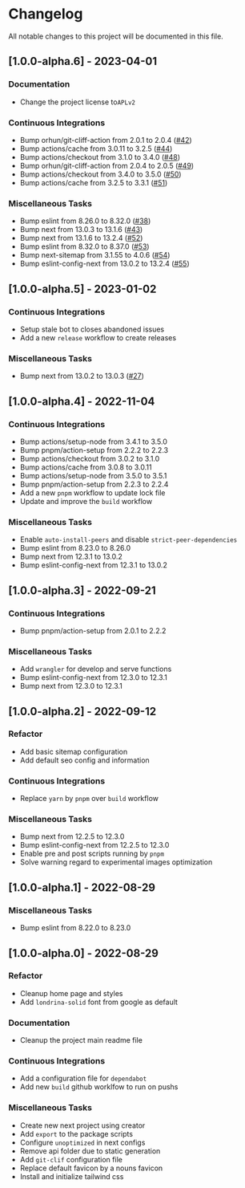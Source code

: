 # Changelog

All notable changes to this project will be documented in this file.

## [1.0.0-alpha.6] - 2023-04-01

### <!-- 05 -->Documentation

- Change the project license to`APLv2`

### <!-- 07 -->Continuous Integrations

- Bump orhun/git-cliff-action from 2.0.1 to 2.0.4 ([#42](https://github.com/orhun/git-cliff/issues/42))
- Bump actions/cache from 3.0.11 to 3.2.5 ([#44](https://github.com/orhun/git-cliff/issues/44))
- Bump actions/checkout from 3.1.0 to 3.4.0 ([#48](https://github.com/orhun/git-cliff/issues/48))
- Bump orhun/git-cliff-action from 2.0.4 to 2.0.5 ([#49](https://github.com/orhun/git-cliff/issues/49))
- Bump actions/checkout from 3.4.0 to 3.5.0 ([#50](https://github.com/orhun/git-cliff/issues/50))
- Bump actions/cache from 3.2.5 to 3.3.1 ([#51](https://github.com/orhun/git-cliff/issues/51))

### <!-- 08 -->Miscellaneous Tasks

- Bump eslint from 8.26.0 to 8.32.0 ([#38](https://github.com/orhun/git-cliff/issues/38))
- Bump next from 13.0.3 to 13.1.6 ([#43](https://github.com/orhun/git-cliff/issues/43))
- Bump next from 13.1.6 to 13.2.4 ([#52](https://github.com/orhun/git-cliff/issues/52))
- Bump eslint from 8.32.0 to 8.37.0 ([#53](https://github.com/orhun/git-cliff/issues/53))
- Bump next-sitemap from 3.1.55 to 4.0.6 ([#54](https://github.com/orhun/git-cliff/issues/54))
- Bump eslint-config-next from 13.0.2 to 13.2.4 ([#55](https://github.com/orhun/git-cliff/issues/55))

## [1.0.0-alpha.5] - 2023-01-02

### <!-- 07 -->Continuous Integrations

- Setup stale bot to closes abandoned issues
- Add a new `release` workflow to create releases

### <!-- 08 -->Miscellaneous Tasks

- Bump next from 13.0.2 to 13.0.3 ([#27](https://github.com/orhun/git-cliff/issues/27))

## [1.0.0-alpha.4] - 2022-11-04

### <!-- 07 -->Continuous Integrations

- Bump actions/setup-node from 3.4.1 to 3.5.0
- Bump pnpm/action-setup from 2.2.2 to 2.2.3
- Bump actions/checkout from 3.0.2 to 3.1.0
- Bump actions/cache from 3.0.8 to 3.0.11
- Bump actions/setup-node from 3.5.0 to 3.5.1
- Bump pnpm/action-setup from 2.2.3 to 2.2.4
- Add a new `pnpm` workflow to update lock file
- Update and improve the `build` workflow

### <!-- 08 -->Miscellaneous Tasks

- Enable `auto-install-peers` and disable `strict-peer-dependencies`
- Bump eslint from 8.23.0 to 8.26.0
- Bump next from 12.3.1 to 13.0.2
- Bump eslint-config-next from 12.3.1 to 13.0.2

## [1.0.0-alpha.3] - 2022-09-21

### <!-- 07 -->Continuous Integrations

- Bump pnpm/action-setup from 2.0.1 to 2.2.2

### <!-- 08 -->Miscellaneous Tasks

- Add `wrangler` for develop and serve functions
- Bump eslint-config-next from 12.3.0 to 12.3.1
- Bump next from 12.3.0 to 12.3.1

## [1.0.0-alpha.2] - 2022-09-12

### <!-- 04 -->Refactor

- Add basic sitemap configuration
- Add default seo config and information

### <!-- 07 -->Continuous Integrations

- Replace `yarn` by `pnpm` over `build` workflow

### <!-- 08 -->Miscellaneous Tasks

- Bump next from 12.2.5 to 12.3.0
- Bump eslint-config-next from 12.2.5 to 12.3.0
- Enable pre and post scripts running by `pnpm`
- Solve warning regard to experimental images optimization

## [1.0.0-alpha.1] - 2022-08-29

### <!-- 08 -->Miscellaneous Tasks

- Bump eslint from 8.22.0 to 8.23.0

## [1.0.0-alpha.0] - 2022-08-29

### <!-- 04 -->Refactor

- Cleanup home page and styles
- Add `londrina-solid` font from google as default

### <!-- 05 -->Documentation

- Cleanup the project main readme file

### <!-- 07 -->Continuous Integrations

- Add a configuration file for `dependabot`
- Add new `build` github worklfow to run on pushs

### <!-- 08 -->Miscellaneous Tasks

- Create new next project using creator
- Add `export` to the package scripts
- Configure `unoptimized` in next configs
- Remove api folder due to static generation
- Add `git-clif` configuration file
- Replace default favicon by a nouns favicon
- Install and initialize tailwind css

<!-- generated by git-cliff -->
